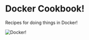 # Docker Cookbook!

Recipes for doing things in Docker!

![Docker!](https://cdn-images-1.medium.com/max/1078/1*SNESf25E1N-8EOSg0vjg2A@2x.png)
